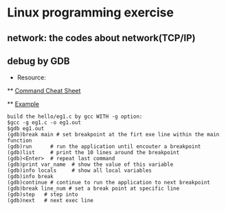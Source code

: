 # Linux programming exercise
## network: the codes about network(TCP/IP)

## debug by GDB
* Resource:

** [Command Cheat Sheet](http://www.yolinux.com/TUTORIALS/GDB-Commands.html)

** [Example](http://www.ibm.com/developerworks/linux/library/l-gdb/)

    build the hello/eg1.c by gcc WITH -g option:
    $gcc -g eg1.c -o eg1.out
    $gdb eg1.out
    (gdb)break main # set breakpoint at the firt exe line within the main function
    (gdb)run      # run the application until encouter a breakpoint
    (gdb)list     # print the 10 lines around the breakpoint
    (gdb)<Enter>  # repeat last command
    (gdb)print var_name  # show the value of this variable
    (gdb)info locals     # show all local variables
    (gdb)info break
    (gdb)continue # continue to run the application to next breakpoint
    (gdb)break line_num # set a break point at specific line
    (gdb)step   # step into 
    (gdb)next   # next exec line

